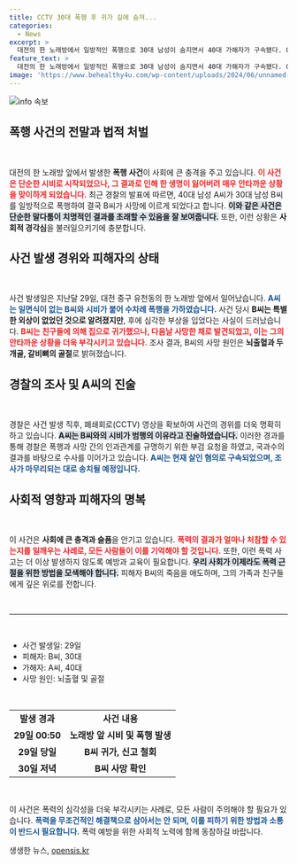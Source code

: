 ```yaml
---
title: CCTV 30대 폭행 후 귀가 길에 숨져...
categories:
  - News
excerpt: >
  대전의 한 노래방에서 일방적인 폭행으로 30대 남성이 숨지면서 40대 가해자가 구속됐다. CCTV와 부검 결과가 드러내는 충격적인 진실! 살인의 인과관계를 밝히기 위한 경찰 수사가 한창이다.
feature_text: >
  대전의 한 노래방에서 일방적인 폭행으로 30대 남성이 숨지면서 40대 가해자가 구속됐다. CCTV와 부검 결과가 드러내는 충격적인 진실! 살인의 인과관계를 밝히기 위한 경찰 수사가 한창이다.
image: 'https://www.behealthy4u.com/wp-content/uploads/2024/06/unnamed-file.png'
---
```


<p><img src="https://www.behealthy4u.com/wp-content/uploads/2024/06/unnamed-file.png" alt="info 속보" /></p>

<h2 data-ke-size="size26">폭행 사건의 전말과 법적 처벌</h2>

<p data-ke-size="size16">&nbsp;</p>

<p>대전의 한 노래방 앞에서 발생한 <strong>폭행 사건</strong>이 사회에 큰 충격을 주고 있습니다. <b><span style="color: #ee2323;">이 사건은 단순한 시비로 시작되었으나, 그 결과로 인해 한 생명이 잃어버려 매우 안타까운 상황을 맞이하게 되었습니다.</span></b> 최근 경찰의 발표에 따르면, 40대 남성 A씨가 30대 남성 B씨를 일방적으로 폭행하여 결국 B씨가 사망에 이르게 되었다고 합니다. <b><span style="background-color: #21538527;">이와 같은 사건은 단순한 말다툼이 치명적인 결과를 초래할 수 있음을 잘 보여줍니다.</span></b> 또한, 이런 상황은 <strong>사회적 경각심</strong>을 불러일으키기에 충분합니다. </p>

<h2 data-ke-size="size26">사건 발생 경위와 피해자의 상태</h2>

<p data-ke-size="size16">&nbsp;</p>

<p>사건 발생일은 지난달 29일, 대전 중구 유천동의 한 노래방 앞에서 일어났습니다. <b><span style="color: #1a5490;">A씨는 일면식이 없는 B씨와 시비가 붙어 수차례 폭행을 가하였습니다.</span></b> 사건 당시 <strong>B씨는 특별한 외상이 없었던 것으로 알려졌지만</strong>, 후에 심각한 부상을 입었다는 사실이 드러났습니다. <b><span style="color: #ee2323;">B씨는 친구들에 의해 집으로 귀가했으나, 다음날 사망한 채로 발견되었고, 이는 그의 안타까운 상황을 더욱 부각시키고 있습니다.</span></b> 조사 결과, B씨의 사망 원인은 <strong>뇌출혈과 두개골, 갈비뼈의 골절</strong>로 밝혀졌습니다. </p>

<h2 data-ke-size="size26">경찰의 조사 및 A씨의 진술</h2>

<p data-ke-size="size16">&nbsp;</p>

<p>경찰은 사건 발생 직후, 폐쇄회로(CCTV) 영상을 확보하여 사건의 경위를 더욱 명확히 하고 있습니다. <b><span style="background-color: #21538527;">A씨는 B씨와의 시비가 범행의 이유라고 진술하였습니다.</span></b> 이러한 경과를 통해 경찰은 폭행과 사망 간의 인과관계를 규명하기 위한 부검 요청을 하였고, 국과수의 결과를 바탕으로 수사를 이어가고 있습니다. <b><span style="color: #1a5490;">A씨는 현재 살인 혐의로 구속되었으며, 조사가 마무리되는 대로 송치될 예정입니다.</span></b></p>

<h2 data-ke-size="size26">사회적 영향과 피해자의 명복</h2>

<p data-ke-size="size16">&nbsp;</p>

<p>이 사건은 <strong>사회에 큰 충격과 슬픔</strong>을 안기고 있습니다. <b><span style="color: #ee2323;">폭력의 결과가 얼마나 처참할 수 있는지를 일깨우는 사례로, 모든 사람들이 이를 기억해야 할 것입니다.</span></b> 또한, 이런 폭력 사고는 더 이상 발생하지 않도록 예방과 교육이 필요합니다. <b><span style="background-color: #21538527;">우리 사회가 이제라도 폭력 근절을 위한 방법을 모색해야 합니다.</span></b> 피해자 B씨의 죽음을 애도하며, 그의 가족과 친구들에게 깊은 위로를 전합니다.</p>

<p data-ke-size="size16">&nbsp;</p>

<hr />

<p data-ke-size="size16">&nbsp;</p>

<ul>
    <li>사건 발생일: 29일</li>
    <li>피해자: B씨, 30대</li>
    <li>가해자: A씨, 40대</li>
    <li>사망 원인: 뇌출혈 및 골절</li>
</ul>

<p data-ke-size="size16">&nbsp;</p>

<table style="width: 100%;">
    <tr>
        <td style="text-align: center; height: 17px;"><b>발생 경과</b></td>
        <td style="text-align: center; height: 17px;"><b>사건 내용</b></td>
    </tr>
    <tr>
        <td style="text-align: center; height: 17px;"><b>29일 00:50</b></td>
        <td style="text-align: center; height: 17px;"><b>노래방 앞 시비 및 폭행 발생</b></td>
    </tr>
    <tr>
        <td style="text-align: center; height: 17px;"><b>29일 당일</b></td>
        <td style="text-align: center; height: 17px;"><b>B씨 귀가, 신고 철회</b></td>
    </tr>
    <tr>
        <td style="text-align: center; height: 17px;"><b>30일 저녁</b></td>
        <td style="text-align: center; height: 17px;"><b>B씨 사망 확인</b></td>
    </tr>
</table> 

<p data-ke-size="size16">&nbsp;</p>

<p>이 사건은 폭력의 심각성을 더욱 부각시키는 사례로, 모든 사람이 주의해야 할 필요가 있습니다. <b><span style="color: #1a5490;">폭력을 무조건적인 해결책으로 삼아서는 안 되며, 이를 피하기 위한 방법과 소통이 반드시 필요합니다.</span></b> 폭력 예방을 위한 사회적 노력에 함께 동참하길 바랍니다.</p>
생생한 뉴스, <a href="https://opensis.kr" rel="dofollow">opensis.kr</a>


